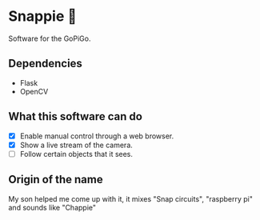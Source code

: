 # Snappie 🤖

Software for the GoPiGo.

## Dependencies

- Flask
- OpenCV

## What this software can do

- [x] Enable manual control through a web browser.
- [x] Show a live stream of the camera.
- [ ] Follow certain objects that it sees.

## Origin of the name

My son helped me come up with it, it mixes "Snap circuits", "raspberry pi" and sounds like "Chappie" 

